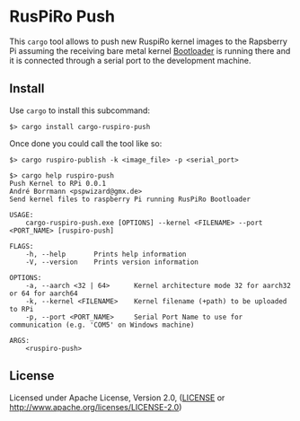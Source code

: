 # RusPiRo Push

This `cargo` tool allows to push new RuspiRo kernel images to the Rapsberry Pi assuming the receiving
bare metal kernel [Bootloader](https://www.github.com/RuspiRo/loader) is running there and it is
connected through a serial port to the development machine.

## Install
Use `cargo` to install this subcommand:
```
$> cargo install cargo-ruspiro-push
```

Once done you could call the tool like so:
```
$> cargo ruspiro-publish -k <image_file> -p <serial_port>
```

```console
$> cargo help ruspiro-push
Push Kernel to RPi 0.0.1
André Borrmann <pspwizard@gmx.de>
Send kernel files to raspberry Pi running RusPiRo Bootloader

USAGE:
    cargo-ruspiro-push.exe [OPTIONS] --kernel <FILENAME> --port <PORT_NAME> [ruspiro-push]

FLAGS:
    -h, --help       Prints help information
    -V, --version    Prints version information

OPTIONS:
    -a, --aarch <32 | 64>      Kernel architecture mode 32 for aarch32 or 64 for aarch64
    -k, --kernel <FILENAME>    Kernel filename (+path) to be uploaded to RPi
    -p, --port <PORT_NAME>     Serial Port Name to use for communication (e.g. 'COM5' on Windows machine)

ARGS:
    <ruspiro-push>
```

## License
Licensed under Apache License, Version 2.0, ([LICENSE](LICENSE) or http://www.apache.org/licenses/LICENSE-2.0)
